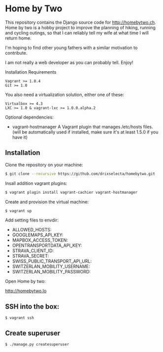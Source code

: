 # Home by Two

This repository contains the Django source code for http://homebytwo.ch.
Home by two is a hobby project to improve the planning of hiking, running and cycling outings, so that I can reliably tell my wife at what time I will return home.

I'm hoping to find other young fathers with a similar motivation to contribute.

I am not really a web developer as you can probably tell. Enjoy!

Installation Requirements

```
Vagrant >= 1.8.4
Git >= 1.0
```

You also need a virtualization solution, either one of these:

```
Virtualbox >= 4.3
LXC >= 1.0 & vagrant-lxc >= 1.0.0.alpha.2
```

Optional dependencies:

- vagrant-hostmanager A Vagrant plugin that manages /etc/hosts files. (will be automatically used if installed, make sure it's at least 1.5.0 if you have it)



## Installation

Clone the repository on your machine:

```sh
$ git clone --recursive https://github.com/drixselecta/homebytwo.git
```

Insall addition vagrant plugins:

```sh
$ vagrant plugin install vagrant-cachier vagrant-hostmanager
```

Create and provision the virtual machine:

```sh
$ vagrant up
```

Add setting files to envdir:
- ALLOWED_HOSTS:
- GOOGLEMAPS_API_KEY:
- MAPBOX_ACCESS_TOKEN:
- OPENTRANSPORTDATA_API_KEY:
- STRAVA_CLIENT_ID:
- STRAVA_SECRET:
- SWISS_PUBLIC_TRANSPORT_API_URL:
- SWITZERLAN_MOBILITY_USERNAME:
- SWITZERLAN_MOBILITY_PASSWORD:


Open Home by two:

http://homebytwo.lo

## SSH into the box:

```
$ vagrant ssh
```

## Create superuser

```
$ ./manage.py createsuperuser
```